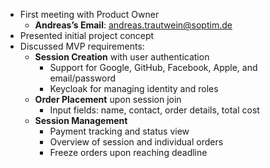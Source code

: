 - First meeting with Product Owner
    -  **Andreas’s Email**: andreas.trautwein@soptim.de
- Presented initial project concept
- Discussed MVP requirements:
  - **Session Creation** with user authentication
    - Support for Google, GitHub, Facebook, Apple, and email/password
    - Keycloak for managing identity and roles
  - **Order Placement** upon session join
    - Input fields: name, contact, order details, total cost
  - **Session Management**
    - Payment tracking and status view
    - Overview of session and individual orders
    - Freeze orders upon reaching deadline
